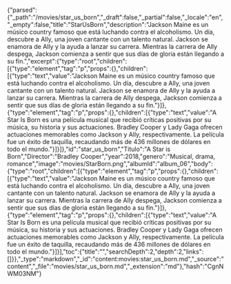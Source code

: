 {"parsed":{"_path":"/movies/star_us_born","_draft":false,"_partial":false,"_locale":"en","_empty":false,"title":"StarUsBorn","description":"Jackson Maine es un músico country famoso que está luchando contra el alcoholismo. Un día, descubre a Ally, una joven cantante con un talento natural. Jackson se enamora de Ally y la ayuda a lanzar su carrera. Mientras la carrera de Ally despega, Jackson comienza a sentir que sus días de gloria están llegando a su fin.","excerpt":{"type":"root","children":[{"type":"element","tag":"p","props":{},"children":[{"type":"text","value":"Jackson Maine es un músico country famoso que está luchando contra el alcoholismo. Un día, descubre a Ally, una joven cantante con un talento natural. Jackson se enamora de Ally y la ayuda a lanzar su carrera. Mientras la carrera de Ally despega, Jackson comienza a sentir que sus días de gloria están llegando a su fin."}]},{"type":"element","tag":"p","props":{},"children":[{"type":"text","value":"A Star Is Born es una película musical que recibió críticas positivas por su música, su historia y sus actuaciones. Bradley Cooper y Lady Gaga ofrecen actuaciones memorables como Jackson y Ally, respectivamente. La película fue un éxito de taquilla, recaudando más de 436 millones de dólares en todo el mundo."}]}]},"id":"star_us_born","Título":"A Star is Born","Director":"Bradley Cooper","year":2018,"genero":"Musical, drama, romance","image":"movies/StarBorn.png","albumId":"album_06","body":{"type":"root","children":[{"type":"element","tag":"p","props":{},"children":[{"type":"text","value":"Jackson Maine es un músico country famoso que está luchando contra el alcoholismo. Un día, descubre a Ally, una joven cantante con un talento natural. Jackson se enamora de Ally y la ayuda a lanzar su carrera. Mientras la carrera de Ally despega, Jackson comienza a sentir que sus días de gloria están llegando a su fin."}]},{"type":"element","tag":"p","props":{},"children":[{"type":"text","value":"A Star Is Born es una película musical que recibió críticas positivas por su música, su historia y sus actuaciones. Bradley Cooper y Lady Gaga ofrecen actuaciones memorables como Jackson y Ally, respectivamente. La película fue un éxito de taquilla, recaudando más de 436 millones de dólares en todo el mundo."}]}],"toc":{"title":"","searchDepth":2,"depth":2,"links":[]}},"_type":"markdown","_id":"content:movies:star_us_born.md","_source":"content","_file":"movies/star_us_born.md","_extension":"md"},"hash":"CgnNWM03NM"}